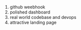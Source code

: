 1) github weebhook
2) polished dashboard
3) real world codebase and devops
4) attractive landing page
